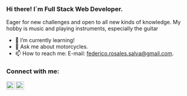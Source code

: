 ### Hi there! I´m Full Stack Web Developer.
Eager for new challenges and open to all new kinds of knowledge.
My hobby is music and playing instruments, especially the guitar

- 🌱 I’m currently learning!
- 💬 Ask me about motorcycles.
- 📫 How to reach me: E-mail: federico.rosales.salva@gmail.com.

### Connect with me:
[<img align="left" alt="FedeRosalessLIn | LinkedIn" width="22px" src="https://cdn.jsdelivr.net/npm/simple-icons@v3/icons/linkedin.svg" />][linkedin]
[<img align="left" alt="FedeRosalessIg | Instagram" width="22px" src="https://cdn.jsdelivr.net/npm/simple-icons@v3/icons/instagram.svg" />][instagram]






[instagram]: https://www.instagram.com/fede_rosaless/
[linkedin]: https://www.linkedin.com/in/federosaless/
